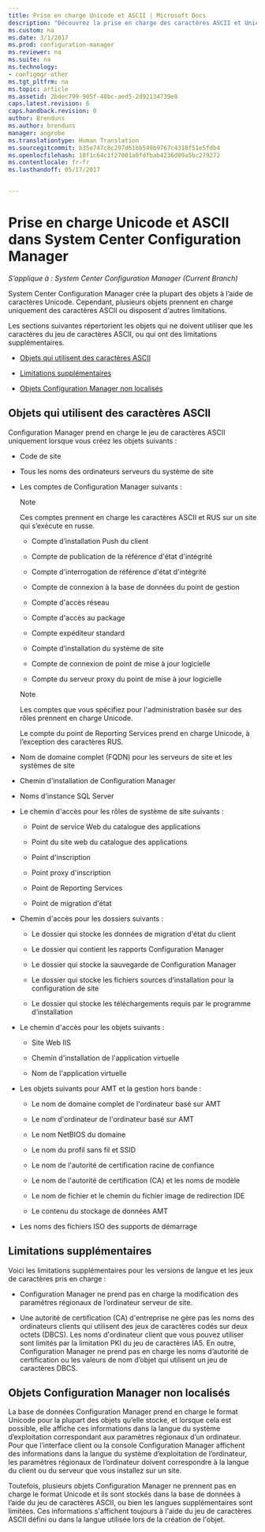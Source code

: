 ```yaml
---
title: Prise en charge Unicode et ASCII | Microsoft Docs
description: "Découvrez la prise en charge des caractères ASCII et Unicode dans les objets System Center Configuration Manager."
ms.custom: na
ms.date: 3/1/2017
ms.prod: configuration-manager
ms.reviewer: na
ms.suite: na
ms.technology:
- configmgr-other
ms.tgt_pltfrm: na
ms.topic: article
ms.assetid: 2bdec799-905f-48bc-aed5-2d92134739e8
caps.latest.revision: 6
caps.handback.revision: 0
author: Brenduns
ms.author: brenduns
manager: angrobe
ms.translationtype: Human Translation
ms.sourcegitcommit: b35e747c8c297d61bb549b9767c4318f51e5fdb4
ms.openlocfilehash: 18f1c64c1f27001a0fdfbab4236d09a5bc279272
ms.contentlocale: fr-fr
ms.lasthandoff: 05/17/2017


---
```

# <a name="unicode-and-ascii-support-in-system-center-configuration-manager"></a>Prise en charge Unicode et ASCII dans System Center Configuration Manager

*S’applique à : System Center Configuration Manager (Current Branch)*

System Center Configuration Manager crée la plupart des objets à l’aide de caractères Unicode. Cependant, plusieurs objets prennent en charge uniquement des caractères ASCII ou disposent d'autres limitations.  

 Les sections suivantes répertorient les objets qui ne doivent utiliser que les caractères du jeu de caractères ASCII, ou qui ont des limitations supplémentaires.  

-   [Objets qui utilisent des caractères ASCII](#BKMK_ASCIIchar)  

-   [Limitations supplémentaires](#BKMK_OtherCharLimitations)  

-   [Objets Configuration Manager non localisés](#BKMK_LangNonLocalize)  

##  <a name="BKMK_ASCIIchar"></a> Objets qui utilisent des caractères ASCII  
 Configuration Manager prend en charge le jeu de caractères ASCII uniquement lorsque vous créez les objets suivants :  

-   Code de site  

-   Tous les noms des ordinateurs serveurs du système de site  

-   Les comptes de Configuration Manager suivants :  

    > [!NOTE]  
    >  Ces comptes prennent en charge les caractères ASCII et RUS sur un site qui s’exécute en russe.  

    -   Compte d’installation Push du client  

    -   Compte de publication de la référence d'état d'intégrité  

    -   Compte d'interrogation de référence d'état d'intégrité  

    -   Compte de connexion à la base de données du point de gestion  

    -   Compte d'accès réseau  

    -   Compte d'accès au package  

    -   Compte expéditeur standard  

    -   Compte d’installation du système de site  

    -   Compte de connexion de point de mise à jour logicielle  

    -   Compte du serveur proxy du point de mise à jour logicielle  

    > [!NOTE]  
    >  Les comptes que vous spécifiez pour l'administration basée sur des rôles prennent en charge Unicode.  
    >   
    >  Le compte du point de Reporting Services prend en charge Unicode, à l’exception des caractères RUS.  

-   Nom de domaine complet (FQDN) pour les serveurs de site et les systèmes de site  

-   Chemin d'installation de Configuration Manager  

-   Noms d'instance SQL Server  

-   Le chemin d'accès pour les rôles de système de site suivants :  

    -   Point de service Web du catalogue des applications  

    -   Point du site web du catalogue des applications  

    -   Point d'inscription  

    -   Point proxy d'inscription  

    -   Point de Reporting Services  

    -   Point de migration d'état  

-   Chemin d'accès pour les dossiers suivants :  

    -   Le dossier qui stocke les données de migration d'état du client  

    -   Le dossier qui contient les rapports Configuration Manager  

    -   Le dossier qui stocke la sauvegarde de Configuration Manager  

    -   Le dossier qui stocke les fichiers sources d’installation pour la configuration de site  

    -   Le dossier qui stocke les téléchargements requis par le programme d’installation  

-   Le chemin d'accès pour les objets suivants :  

    -   Site Web IIS  

    -   Chemin d'installation de l'application virtuelle  

    -   Nom de l'application virtuelle  

-   Les objets suivants pour AMT et la gestion hors bande :  

    -   Le nom de domaine complet de l'ordinateur basé sur AMT  

    -   Le nom d'ordinateur de l'ordinateur basé sur AMT  

    -   Le nom NetBIOS du domaine  

    -   Le nom du profil sans fil et SSID  

    -   Le nom de l'autorité de certification racine de confiance  

    -   Le nom de l'autorité de certification (CA) et les noms de modèle  

    -   Le nom de fichier et le chemin du fichier image de redirection IDE  

    -   Le contenu du stockage de données AMT  

-   Les noms des fichiers ISO des supports de démarrage  

##  <a name="BKMK_OtherCharLimitations"></a> Limitations supplémentaires  
 Voici les limitations supplémentaires pour les versions de langue et les jeux de caractères pris en charge :  

-   Configuration Manager ne prend pas en charge la modification des paramètres régionaux de l’ordinateur serveur de site.  

-   Une autorité de certification (CA) d'entreprise ne gère pas les noms des ordinateurs clients qui utilisent des jeux de caractères codés sur deux octets (DBCS). Les noms d'ordinateur client que vous pouvez utiliser sont limités par la limitation PKI du jeu de caractères IA5. En outre, Configuration Manager ne prend pas en charge les noms d’autorité de certification ou les valeurs de nom d’objet qui utilisent un jeu de caractères DBCS.  

##  <a name="BKMK_LangNonLocalize"></a> Objets Configuration Manager non localisés  
 La base de données Configuration Manager prend en charge le format Unicode pour la plupart des objets qu’elle stocke, et lorsque cela est possible, elle affiche ces informations dans la langue du système d’exploitation correspondant aux paramètres régionaux d’un ordinateur. Pour que l’interface client ou la console Configuration Manager affichent des informations dans la langue du système d’exploitation de l’ordinateur, les paramètres régionaux de l’ordinateur doivent correspondre à la langue du client ou du serveur que vous installez sur un site.  

 Toutefois, plusieurs objets Configuration Manager ne prennent pas en charge le format Unicode et ils sont stockés dans la base de données à l’aide du jeu de caractères ASCII, ou bien les langues supplémentaires sont limitées. Ces informations s'affichent toujours à l'aide du jeu de caractères ASCII défini ou dans la langue utilisée lors de la création de l'objet.  

